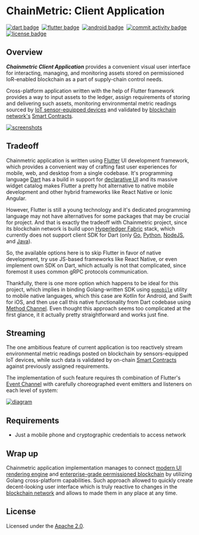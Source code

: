 # ChainMetric: Client Application

[![dart badge]][dart]&nbsp;
[![flutter badge]][flutter]&nbsp;
[![android badge]][flutter]&nbsp;
[![commit activity badge]][repo commit activity]&nbsp;
[![license badge]][license url]

## Overview

_**Chainmetric Client Application**_ provides a convenient visual user interface for interacting, managing, and monitoring assets stored on permissioned IoR-enabled blockchain as a part of supply-chain control needs.

Cross-platform application written with the help of Flutter framework provides a way to input assets to the ledger, assign requirements of storing and delivering such assets, monitoring environmental metric readings sourced by [IoT sensor-equipped devices][chainmetric sensorsys repo] and validated by [blockchain network's][chainmetric network repo] [Smart Contracts][chainmetric contracts repo].

[![screenshots]][this repo]

## Tradeoff

Chainmetric application is written using [Flutter][flutter] UI development framework, which provides a convenient way of crafting fast user experiences for mobile, web, and desktop from a single codebase. It's programming language [Dart][dart] has a build in support for [declarative UI][declarative ui] and its massive widget catalog makes Flutter a pretty hot alternative to native mobile development and other hybrid frameworks like React Native or Ionic Angular.

However, Flutter is still a young technology and it's dedicated programming language may not have alternatives for some packages that may be crucial for project. And that is exactly the tradeoff with Chainmetric project, since its blockchain network is build upon [Hyperledger Fabric][hyperledger fabric] stack, which currently does not support client SDK for Dart (only [Go][fabric sdk go], [Python][fabric sdk py], [NodeJS][fabric sdk node], and [Java][fabric sdk java]).

So, the available options here is to skip Flutter in favor of native development, try use JS-based frameworks like React Native, or even implement own SDK on Dart, which actually is not that complicated, since foremost it uses common gRPC protocols communication.

Thankfully, there is one more option which happens to be ideal for this project, which implies in binding Golang-written SDK using [`gomobile`][gomobile] utility to mobile native languages, which this case are Kotlin for Android, and Swift for iOS, and then use call this native functionality from Dart codebase using [Method Channel][method channel]. Even thought this approach seems too complicated at the first glance, it it actually pretty straightforward and works just fine.

## Streaming

The one ambitious feature of current application is too reactively stream environmental metric readings posted on blockchain by sensors-equipped IoT devices, while such data is validated by on-chain [Smart Contracts][chainmetric contracts repo] against previously assigned requirements.

The implementation of such feature requires th combination of Flutter's [Event Channel][event channel] with carefully choreographed event emitters and listeners on each level of system:

[![diagram]][this repo]

## Requirements

- Just a mobile phone and cryptographic credentials to access network

## Wrap up

Chainmetric application implementation manages to connect [modern UI rendering engine][flutter] and [enterprise-grade permissioned blockchain][hyperledger fabric] by utilizing Golang cross-platform capabilities. Such approach allowed to quickly create decent-looking user interface which is truly reactive to changes in the [blockchain network][chainmetric network repo] and allows to made them in any place at any time.

## License

Licensed under the [Apache 2.0][license file].


[dart badge]: https://img.shields.io/badge/Code-Dart-informational?style=flat&logo=dart&logoColor=white&color=50B1AA
[lines counter]: https://img.shields.io/tokei/lines/github/timoth-y/chainmetric-contracts?color=teal&label=Lines
[commit activity badge]: https://img.shields.io/github/commit-activity/m/timoth-y/chainmetric-contracts?label=Commit%20activity&color=teal
[flutter badge]: https://img.shields.io/badge/Framework-Flutter-informational?style=flat&logo=flutter&logoColor=white&color=3374E0
[android badge]: https://img.shields.io/badge/Android-Supported-informational?style=flat&logo=android&logoColor=white&color=87B153
[license badge]: https://img.shields.io/badge/License-Apache%202.0-informational?style=flat&color=blue

[screenshots]: https://github.com/timoth-y/chainmetric-app/blob/master/docs/screenshots.png?raw=true

[this repo]: https://github.com/timoth-y/chainmetric-app
[dart]: https://dart.dev
[flutter]: https://flutter.dev
[repo commit activity]: https://github.com/timoth-y/kicksware-api/graphs/commit-activity
[license url]: https://www.apache.org/licenses/LICENSE-2.0

[declarative ui]: https://flutter.dev/docs/get-started/flutter-for/declarative
[widget catalog]: https://flutter.dev/docs/development/ui/widgets

[hyperledger fabric]: https://www.hyperledger.org/use/fabric
[fabric sdk go]: https://github.com/hyperledger/fabric-sdk-go
[fabric sdk py]: https://github.com/hyperledger/fabric-sdk-py
[fabric sdk node]: https://github.com/hyperledger/fabric-sdk-node
[fabric sdk java]: https://github.com/hyperledger/fabric-sdk-java
[gomobile]: https://github.com/golang/mobile
[method channel]: https://api.flutter.dev/flutter/services/MethodChannel-class.html
[event channel]: https://api.flutter.dev/flutter/services/EventChannel-class.html

[diagram]: https://github.com/timoth-y/chainmetric-app/blob/master/docs/diagram.png?raw=true

[chainmetric network repo]: https://github.com/timoth-y/chainmetric-network
[chainmetric contracts repo]: https://github.com/timoth-y/chainmetric-contracts
[chainmetric sensorsys repo]: https://github.com/timoth-y/chainmetric-sensorsys

[license file]: https://github.com/timoth-y/chainmetric-network/blob/main/LICENSE